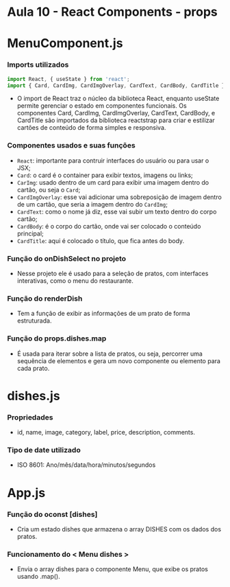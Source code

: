 # Aula 10 - React Components - props

# MenuComponent.js

### Imports utilizados

```js
import React, { useState } from 'react'; 
import { Card, CardImg, CardImgOverlay, CardText, CardBody, CardTitle } from 'reactstrap';
```

- O import de React traz o núcleo da biblioteca React, enquanto useState permite gerenciar o estado em componentes funcionais. Os componentes Card, CardImg, CardImgOverlay, CardText, CardBody, e CardTitle são importados da biblioteca reactstrap para criar e estilizar cartões de conteúdo de forma simples e responsiva.

### Componentes usados e suas funções

- `React`: importante para contruir interfaces do usuário ou para usar o JSX;
- `Card`: o card é o container para exibir textos, imagens ou links;
- `CarImg`: usado dentro de um card para exibir uma imagem dentro do cartão, ou seja o `Card`;
- `CardImgOverlay`: esse vai adicionar uma sobreposição de imagem dentro de um cartão, que seria a imagem dentro do `CardImg`;
- `CardText`: como o nome já diz, esse vai subir um texto dentro do corpo cartão;
- `CardBody`: é o corpo do cartão, onde vai ser colocado o conteúdo principal;
- `CardTitle`: aqui é colocado o título, que fica antes do body.

### Função do onDishSelect no projeto

- Nesse projeto ele é usado para a seleção de pratos, com interfaces interativas, como o menu do restaurante.
 
### Função do renderDish

- Tem a função de exibir as informações de um prato de forma estruturada.
 
### Função do props.dishes.map

-  É usada para iterar sobre a lista de pratos, ou seja, percorrer uma sequência de elementos e gera um novo componente ou elemento para cada prato.

# dishes.js

### Propriedades

- id, name, image, category, label, price, description, comments.

### Tipo de date utilizado

- ISO 8601: Ano/mês/data/hora/minutos/segundos

# App.js

### Função do oconst [dishes]

- Cria um estado dishes que armazena o array DISHES com os dados dos pratos.

### Funcionamento do < Menu dishes >

- Envia o array dishes para o componente Menu, que exibe os pratos usando .map().
